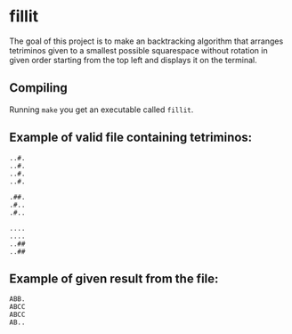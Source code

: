 # fillit

The goal of this project is to make an backtracking algorithm that arranges tetriminos given to a smallest possible squarespace without rotation in given order starting from the top left and displays it on the terminal.

## Compiling
Running `make` you get an executable called `fillit`.

## Example of valid file containing tetriminos:
```
..#.
..#.
..#.
..#.

.##.
.#..
.#..

....
....
..##
..##
```
## Example of given result from the file:

```
ABB.
ABCC
ABCC
AB..
```

